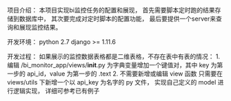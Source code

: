 项目介绍：
    本项目实现bi监控任务的配置和展现，
    首先需要脚本定时跑的结果存储到数据库中，
    其次要完成对定时脚本的配置功能，
    最后要提供一个server来查询和展现监控结果。

开发环境：
    python    2.7
    django >= 1.11.6

开发过程：
    如果展示的监控数据表格都是二维表格，不存在表中有表的情况：
        1. 编辑 /bi_monitor_app/views/__init__.py
            为字典变量增加一个键值对，其中 key 为第一步的 api_id，value 为第一步的 <a>.text
        2. 不需要新增或编辑 view 函数
            只需要在 views/utils 下新增一个以 api_key 为名字的 py 文件， 实现自己定义的 model 进行逻辑实现，
            详细可参考已有例子
